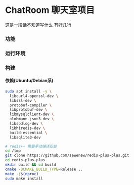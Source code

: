 # ChatRoom 聊天室项目
这是一段话不知道写什么
有好几行
### 功能
### 运行环境
### 构建
#### 依赖(Ubuntu/Debian系)
~~~sh
sudo apt install -y \
  libcurl4-openssl-dev \
  libssl-dev \
  protobuf-compiler \
  libprotobuf-dev \
  libmysqlclient-dev \
  nlohmann-json3-dev \
  libspdlog-dev \
  libhiredis-dev \
  build-essential \
  libsqlite3-dev

# redis++ 需要手动编译安装
cd /tmp
git clone https://github.com/sewenew/redis-plus-plus.git
cd redis-plus-plus
mkdir build && cd build
cmake -DCMAKE_BUILD_TYPE=Release ..
make -j$(nproc)
sudo make install
~~~